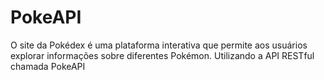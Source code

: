 # PokeAPI
O site da Pokédex é uma plataforma interativa que permite aos usuários explorar informações sobre diferentes Pokémon. Utilizando a API RESTful chamada PokeAPI
